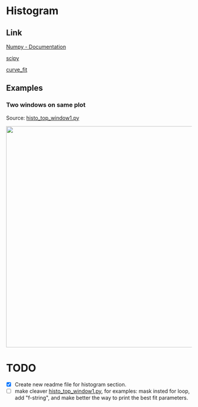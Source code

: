 # Histogram

## Link

[Numpy - Documentation](https://numpy.org/doc/stable/)

[scipy](https://www.scipy.org)

[curve_fit](https://docs.scipy.org/doc/scipy/reference/generated/scipy.optimize.curve_fit.html)

## Examples

### Two windows on same plot

Source: [histo_top_window1.py](https://github.com/lorenzomarini96/laboratory/blob/main/laboratory/histogram/histo_top_window1.py)

<img src="https://user-images.githubusercontent.com/55988954/104966973-7a0bb280-59e2-11eb-8d77-61cdc5440aab.png" width="600" /> 


# TODO

- [x] Create new readme file for histogram section.
- [ ] make cleaver [histo_top_window1.py](https://github.com/lorenzomarini96/laboratory/blob/main/laboratory/histogram/histo_top_window1.py), for examples: mask insted for loop, add "f-string", and make better the way to print the best fit parameters.